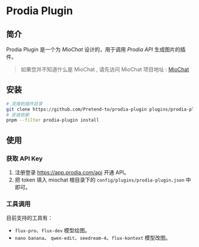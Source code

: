 # Prodia Plugin

## 简介

Prodia Plugin 是一个为 *MioChat* 设计的，用于调用 *Prodia API* 生成图片的插件。

> 如果您并不知道什么是 MioChat , 请先访问 MioChat 项目地址 : [MioChat](https://github.com/Pretend-to/mio-chat-backend)

## 安装

```bash
# 克隆到插件目录
git clone https://github.com/Pretend-to/prodia-plugin plugins/prodia-plugin
# 安装依赖
pnpm --filter prodia-plugin install
```

## 使用

### 获取 API Key

1. 注册登录 https://app.prodia.com/api 开通 API。
2. 把 token 填入 miochat 根目录下的 `config/plugins/prodia-plugin.json` 中即可。

### 工具调用

目前支持的工具有：

- `flux-pro`、`flux-dev` 模型绘图。
- `nano banana`、 `qwen-edit`、`seedream-4`、`flux-kontext` 模型改图。
